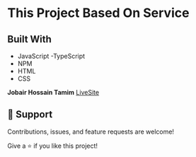 # This Project Based On Service 

## Built With

- JavaScript
-TypeScript
- NPM
- HTML
- CSS

**Jobair Hossain Tamim**
[LiveSite](https://todosite-jht-784.netlify.app/ "Jobair Hossain")
## 🤝 Support

Contributions, issues, and feature requests are welcome!

Give a ⭐️ if you like this project!


